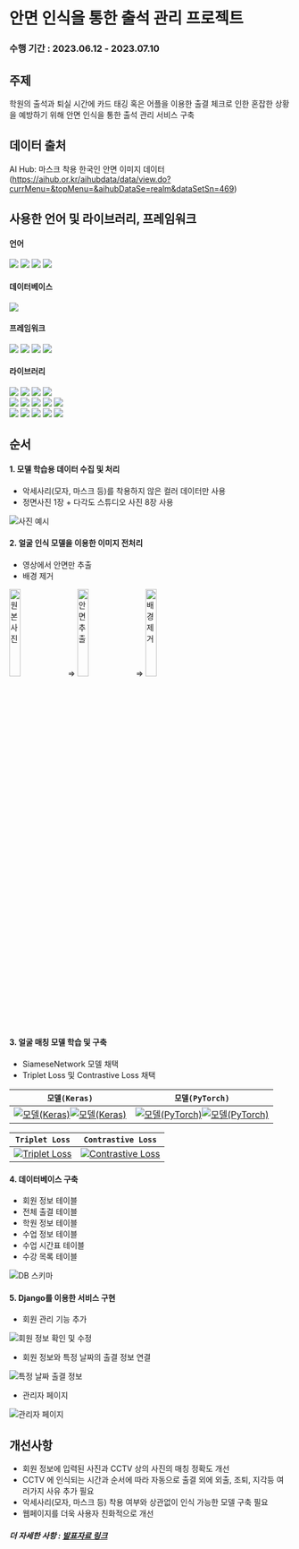# 안면 인식을 통한 출석 관리 프로젝트

### 수행 기간 : 2023.06.12 - 2023.07.10

## 주제
학원의 출석과 퇴실 시간에 카드 태깅 혹은 어플을 이용한 출결 체크로 인한 혼잡한 상황을 예방하기 위해 안면 인식을 통한 출석 관리 서비스 구축

## 데이터 출처
AI Hub: 마스크 착용 한국인 안면 이미지 데이터 (https://aihub.or.kr/aihubdata/data/view.do?currMenu=&topMenu=&aihubDataSe=realm&dataSetSn=469)

## 사용한 언어 및 라이브러리, 프레임워크
#### 언어
<div align="left">
  <img src="https://img.shields.io/badge/Python-3776AB?style=flat-square&logo=python&logoColor=white"/>
  <img src="https://img.shields.io/badge/HTML5-E34F26?style=flat-square&logo=html5&logoColor=white"/>
  <img src="https://img.shields.io/badge/CSS3-1572B6?style=flat-square&logo=css3&logoColor=white"/>
  <img src="https://img.shields.io/badge/JavaScript-323330?style=flat-square&logo=javascript&logoColor=F7DF1E"/> 
</div>

#### 데이터베이스
<div align="left">
  <img src="https://img.shields.io/badge/MySQL-005C84?style=flat-square&logo=mysql&logoColor=white"/>
</div>

#### 프레임워크
<div align="left">
  <img src="https://img.shields.io/badge/Django-092E20?style=flat-square&logo=django&logoColor=green"/>
  <img src="https://img.shields.io/badge/Bootstrap-563D7C?style=flat-square&logo=bootstrap&logoColor=white"/>
  <img src="https://img.shields.io/badge/conda-342B029.svg?&style=flat-square&logo=anaconda&logoColor=white"/>
  <img src="https://img.shields.io/badge/Jupyter-F37626.svg?&style=flat-square&logo=Jupyter&logoColor=white"/>
</div>

#### 라이브러리
<div align="left">
  <img src="https://img.shields.io/badge/PyTorch-EE4C2C?style=flat-square&logo=pytorch&logoColor=white"/>
  <img src="https://img.shields.io/badge/Keras-FF0000?style=flat-square&logo=keras&logoColor=white"/>
  <img src="https://img.shields.io/badge/OpenCV-27338E?style=flat-square&logo=OpenCV&logoColor=white"/>
  <img src="https://img.shields.io/badge/Mediapipe-2596BE?&style=flat-square&logo=Mediapipe&logoColor=white"/>
</div>
<div align="left">
  <img src="https://img.shields.io/badge/Pandas-2C2D72?style=flat-square&logo=pandas&logoColor=white"/>
  <img src="https://img.shields.io/badge/Numpy-777BB4?style=flat-square&logo=numpy&logoColor=white"/>
  <img src="https://img.shields.io/badge/json-5E5C5C?style=flat-square&logo=json&logoColor=white"/>
  <img src="https://img.shields.io/badge/Pillow-F2F2F2?&style=flat-square&logo=pillow&logoColor=white"/>
  <img src="https://img.shields.io/badge/OS-F2F2F2?&style=flat-square&logo=os&logoColor=white"/>
</div>
<div align="left">
  <img src="https://img.shields.io/badge/Itertools-F2F2F2?style=flat-square&logo=itertools&logoColor=green"/>
  <img src="https://img.shields.io/badge/Math-F2F2F2?style=flat-square&logo=math&logoColor=white"/>
  <img src="https://img.shields.io/badge/Threading-F2F2F2?&style=flat-square&logo=threading&logoColor=white"/>
  <img src="https://img.shields.io/badge/APScheduler-F2F2F2?&style=flat-square&logo=apscheduler&logoColor=white"/>
  <img src="https://img.shields.io/badge/Datetime-F2F2F2?&style=flat-square&logo=datetime&logoColor=white"/>
</div>

## 순서
#### 1. 모델 학습용 데이터 수집 및 처리
  - 악세사리(모자, 마스크 등)를 착용하지 않은 컬러 데이터만 사용
  - 정면사진 1장 + 다각도 스튜디오 사진 8장 사용
<img src="https://github.com/HyunJW/Face_Tracking_and_Recognition/assets/121409518/c43786ef-362a-4dd1-85cd-08b8abfdd3c7" alt="사진 예시 "/>

#### 2. 얼굴 인식 모델을 이용한 이미지 전처리
  - 영상에서 안면만 추출
  - 배경 제거
<div align="left">
 <img src="https://github.com/HyunJW/Face_Tracking_and_Recognition/assets/121409518/6c816e06-9fde-4603-a03c-72c9f4d303c4" alt="원본 사진" style="width: 20%"/> =>
 <img src="https://github.com/HyunJW/Face_Tracking_and_Recognition/assets/121409518/2d84ad8a-a500-4c90-965f-3dc76da21273" alt="안면 추출" style="width: 20%"/> =>
 <img src="https://github.com/HyunJW/Face_Tracking_and_Recognition/assets/121409518/5ca4214e-cde7-4271-9e02-c17b500f5ab9" alt="배경 제거" style="width: 20%"/>
</div>

#### 3. 얼굴 매칭 모델 학습 및 구축
  - SiameseNetwork 모델 채택
  - Triplet Loss 및 Contrastive Loss 채택

| `모델(Keras)` | `모델(PyTorch)` |
| --- | --- |
| [![모델(Keras)](https://github.com/HyunJW/Face_Tracking_and_Recognition/assets/121409511/57aa1e8a-c3a1-4d4c-8472-53cfe456b1f6)](https://github.com/HyunJW/Face_Tracking_and_Recognition/assets/121409511/57aa1e8a-c3a1-4d4c-8472-53cfe456b1f6)[![모델(Keras)](https://github.com/HyunJW/Face_Tracking_and_Recognition/assets/121409511/920de9d9-6259-41b6-bf4f-c4f6d86d6099)](https://github.com/HyunJW/Face_Tracking_and_Recognition/assets/121409511/920de9d9-6259-41b6-bf4f-c4f6d86d6099) | [![모델(PyTorch)](https://github.com/HyunJW/Face_Tracking_and_Recognition/assets/121409511/aa220837-00d3-42b8-bdb5-e0a2c32aa9b7)](https://github.com/HyunJW/Face_Tracking_and_Recognition/assets/121409511/aa220837-00d3-42b8-bdb5-e0a2c32aa9b7)[![모델(PyTorch)](https://github.com/HyunJW/Face_Tracking_and_Recognition/assets/121409511/f9952051-9cab-452c-bcdd-124d2afc280f)](https://github.com/HyunJW/Face_Tracking_and_Recognition/assets/121409511/f9952051-9cab-452c-bcdd-124d2afc280f) |

| `Triplet Loss` | `Contrastive Loss` |
| --- | --- |
| [![Triplet Loss](https://github.com/HyunJW/Face_Tracking_and_Recognition/assets/121409511/cb97675e-1443-4de6-9b56-0f45debafb85)](https://github.com/HyunJW/Face_Tracking_and_Recognition/assets/121409511/cb97675e-1443-4de6-9b56-0f45debafb85) | [![Contrastive Loss](https://github.com/HyunJW/Face_Tracking_and_Recognition/assets/121409511/b211fbfb-6d9a-4901-8c6d-5e4d8adf1be5)](https://github.com/HyunJW/Face_Tracking_and_Recognition/assets/121409511/b211fbfb-6d9a-4901-8c6d-5e4d8adf1be5) |
#### 4. 데이터베이스 구축
  - 회원 정보 테이블
  - 전체 출결 테이블
  - 학원 정보 테이블
  - 수업 정보 테이블
  - 수업 시간표 테이블
  - 수강 목록 테이블
<img src="https://github.com/HyunJW/Face_Tracking_and_Recognition/assets/121409511/977a3379-e2e6-43d8-acfe-2223abf24c3d" alt="DB 스키마"/>

#### 5. Django를 이용한 서비스 구현
  - 회원 관리 기능 추가
<img src="https://github.com/HyunJW/Face_Tracking_and_Recognition/assets/121409511/2a3d705d-f8d7-4d8c-9cde-0b8d32ad27d0" alt="회원 정보 확인 및 수정"/>

  - 회원 정보와 특정 날짜의 출결 정보 연결
<img src="https://github.com/HyunJW/Face_Tracking_and_Recognition/assets/121409579/a034aad1-4c4c-4f10-a8a0-110ab13d4367" alt="특정 날짜 출결 정보"/>

  - 관리자 페이지
<img src="https://github.com/HyunJW/Face_Tracking_and_Recognition/assets/121409579/0fa6726d-041d-433c-9b91-a594a5062d37" alt="관리자 페이지"/>

## 개선사항
- 회원 정보에 입력된 사진과 CCTV 상의 사진의 매칭 정확도 개선
- CCTV 에 인식되는 시간과 순서에 따라 자동으로 출결 외에 외출, 조퇴, 지각등 여러가지 사유 추가 필요
- 악세사리(모자, 마스크 등) 착용 여부와 상관없이 인식 가능한 모델 구축 필요
- 웹페이지를 더욱 사용자 친화적으로 개선

##### 더 자세한 사항 : [발표자료 링크](https://docs.google.com/presentation/d/1Jr2MkSKmYNR93EilXSLqJTRU0fOsFJbtMqBSpp4Edsk/edit?usp=sharing)
